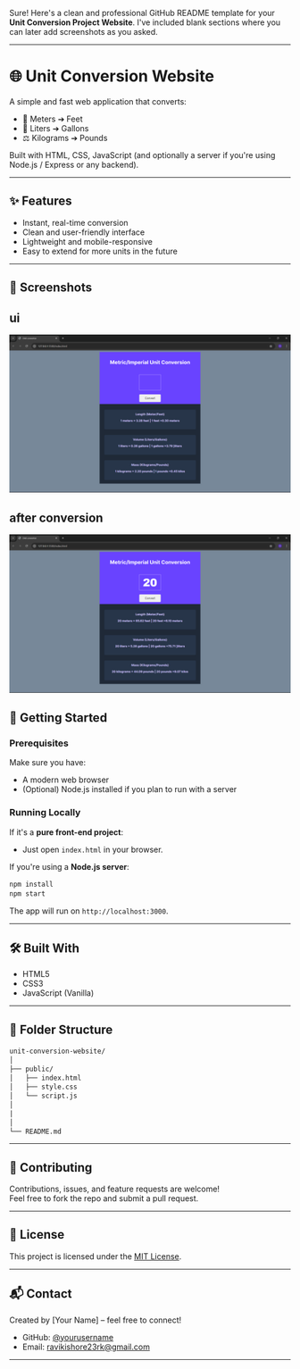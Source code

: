 Sure! Here's a clean and professional GitHub README template for your **Unit Conversion Project Website**. I've included blank sections where you can later add screenshots as you asked.

---

# 🌐 Unit Conversion Website

A simple and fast web application that converts:
- 📏 Meters ➔ Feet
- 🧴 Liters ➔ Gallons
- ⚖️ Kilograms ➔ Pounds

Built with HTML, CSS, JavaScript (and optionally a server if you're using Node.js / Express or any backend).

---

## ✨ Features
- Instant, real-time conversion
- Clean and user-friendly interface
- Lightweight and mobile-responsive
- Easy to extend for more units in the future

---

## 📸 Screenshots

## ui
![](https://github.com/ravikishore23/unit-conversion-project/blob/main/assets/Screenshot%20(1).png)
## after conversion
![](https://github.com/ravikishore23/unit-conversion-project/blob/main/assets/Screenshot%20(2).png)

## 🚀 Getting Started

### Prerequisites
Make sure you have:
- A modern web browser
- (Optional) Node.js installed if you plan to run with a server



### Running Locally

If it's a **pure front-end project**:
- Just open `index.html` in your browser.

If you're using a **Node.js server**:
```bash
npm install
npm start
```
The app will run on `http://localhost:3000`.

---

## 🛠️ Built With
- HTML5
- CSS3
- JavaScript (Vanilla)


---

## 📂 Folder Structure
```
unit-conversion-website/
│
├── public/
│   ├── index.html
│   ├── style.css
│   └── script.js
│
|
│
└── README.md
```

---

## 🙌 Contributing

Contributions, issues, and feature requests are welcome!  
Feel free to fork the repo and submit a pull request.

---

## 📄 License

This project is licensed under the [MIT License](LICENSE).

---

## 📬 Contact

Created by [Your Name] – feel free to connect!

- GitHub: [@yourusername](https://github.com/ravikishore23)
- Email: ravikishore23rk@gmail.com 

---
